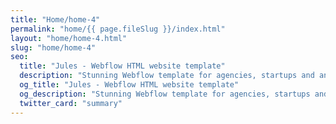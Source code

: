 ```yaml
---
title: "Home/home-4"
permalink: "home/{{ page.fileSlug }}/index.html"
layout: "home/home-4.html"
slug: "home/home-4"
seo:
  title: "Jules - Webflow HTML website template"
  description: "Stunning Webflow template for agencies, startups and any kind of business. 5 landing pages, CMS based portfolio and blog, many useful sections and much more."
  og_title: "Jules - Webflow HTML website template"
  og_description: "Stunning Webflow template for agencies, startups and any kind of business. 5 landing pages, CMS based portfolio and blog, many useful sections and much more."
  twitter_card: "summary"
---
```

